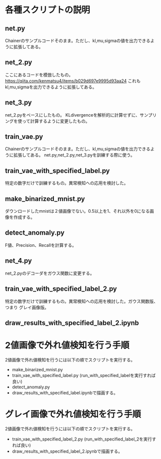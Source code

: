 # 各種スクリプトの説明

## net.py
Chainerのサンプルコードそのまま。ただし、kl,mu,sigmaの値を出力できるように拡張してある。

## net\_2.py
ここにあるコードを模倣したもの。
https://qiita.com/kenmatsu4/items/b029d697e9995d93aa24
これもkl,mu,sigmaを出力できるように拡張してある。

## net\_3.py
net\_2.pyをベースにしたもの。
KLdivergenceを解析的に計算せずに、サンプリングを使って計算するように変更したもの。

## train\_vae.py
Chainerのサンプルコードそのまま。ただし、kl,mu,sigmaの値を出力できるように拡張してある。
net.py,net\_2.py,net\_3.pyを訓練する際に使う。

## train\_vae\_with\_specified\_label.py
特定の数字だけで訓練するもの。異常検知への応用を検討した。

## make\_binarized\_mnist.py
ダウンロードしたmnistは２値画像でない。0.5以上を1、それ以外を0になる画像を作成する。

## detect\_anomaly.py
F値、Precision、Recallを計算する。

## net\_4.py
net\_2.pyのデコーダをガウス関数に変更する。

## train\_vae\_with\_specified\_label\_2.py
特定の数字だけで訓練するもの。異常検知への応用を検討した。ガウス関数版、つまり
グレイ画像版。

## draw\_results\_with\_specified\_label\_2.ipynb

# 2値画像で外れ値検知を行う手順
2値画像で外れ値検知を行うには以下の順でスクリプトを実行する。
- make\_binarized\_mnist.py
- train\_vae\_with\_specified\_label.py (run\_with\_specified\_labelを実行すれば良い)
- detect\_anomaly.py
- draw\_results\_with\_specified\_label.ipynbで描画する。

# グレイ画像で外れ値検知を行う手順
2値画像で外れ値検知を行うには以下の順でスクリプトを実行する。
- train\_vae\_with\_specified\_label\_2.py (run\_with\_specified\_label\_2を実行すれば良い)
- draw\_results\_with\_specified\_label\_2.ipynbで描画する。


